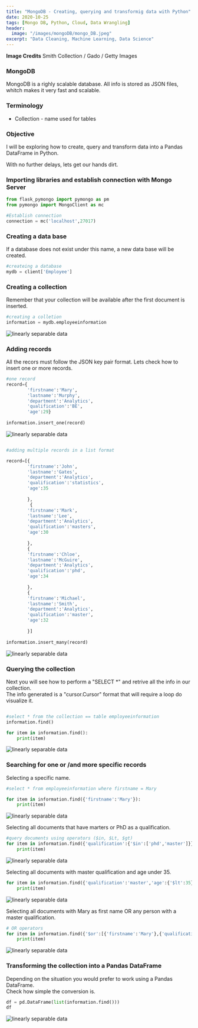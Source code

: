 ```yaml
---
title: "MongoDB - Creating, querying and transformig data with Python"
date: 2020-10-25
tags: [Mongo DB, Python, Cloud, Data Wrangling]
header:
  image: "/images/mongoDB/mongo_DB.jpeg"
excerpt: "Data Cleaning, Machine Learning, Data Science"
---
```

**Image Credits** Smith Collection / Gado / Getty Images


### MongoDB

MongoDB is a righly scalable database. All info is stored as JSON files, whitch makes it very fast and scalable.

### Terminology
* Collection - name used for tables

### Objective

I will be exploring how to create, query and transform data into a Pandas DataFrame in Python.

With no further delays, lets get our hands dirt.

### Importing libraries and establish connection with Mongo Server

```python
from flask_pymongo import pymongo as pm
from pymongo import MongoClient as mc

#Establish connection
connection = mc('localhost',27017)
```

### Creating a data base
If a database does not exist under this name, a new data base will be created.

```python
#createing a database
mydb = client['Employee']
```

### Creating a collection
Remember that your collection will be available after the first document is inserted.

```python
#creating a colletion 
information = mydb.employeeinformation
```


<img src="{{ site.url }}{{ site.baseurl }}/images/mongoDB/1.jpg" alt="linearly separable data">


### Adding records
All the recors must follow the JSON key pair format.
Lets check how to insert one or more records.

```python
#one record
record={
        'firstname':'Mary',
        'lastname':'Murphy',
        'department':'Analytics',
        'qualification':'BE',
        'age':29}
        
information.insert_one(record)
```

<img src="{{ site.url }}{{ site.baseurl }}/images/mongoDB/2.jpg" alt="linearly separable data">


```python

#adding multiple records in a list format

record=[{
        'firstname':'John',
        'lastname':'Gates',
        'department':'Analytics',
        'qualification':'statistics',
        'age':35
        
        },
         {
        'firstname':'Mark',
        'lastname':'Lee',
        'department':'Analytics',
        'qualification':'masters',
        'age':30
        
        },
        {
        'firstname':'Chloe',
        'lastname':'McGuire',
        'department':'Analytics',
        'qualification':'phd',
        'age':34
        
        },
        {
        'firstname':'Michael',
        'lastname':'Smith',
        'department':'Analytics',
        'qualification':'master',
        'age':32
        
        }]
        
information.insert_many(record)

```

<img src="{{ site.url }}{{ site.baseurl }}/images/mongoDB/3.jpg" alt="linearly separable data">

### Querying the collection

Next you will see how to perform a "SELECT *" and retrive all the info in our collection.\
The info generated is a "cursor.Cursor" format that will require a loop do visualize it.

```python

#select * from the collection == table employeeinformation
information.find()

for item in information.find():
    print(item)

```
<img src="{{ site.url }}{{ site.baseurl }}/images/mongoDB/4.jpg" alt="linearly separable data">

### Searching for one or /and more specific records

Selecting a specific name.

```python
#select * from employeeinformation where firstname = Mary

for item in information.find({'firstname':'Mary'}):
    print(item)
```
<img src="{{ site.url }}{{ site.baseurl }}/images/mongoDB/5.jpg" alt="linearly separable data">


Selecting all documents that have marters or PhD as a qualification.

```python
#query documents using operators ($in, $Lt, $gt)
for item in information.find({'qualification':{'$in':['phd','master']}}):
    print(item)
```
<img src="{{ site.url }}{{ site.baseurl }}/images/mongoDB/6.jpg" alt="linearly separable data">


Selecting all documents with master qualification and age under 35.

```python
for item in information.find({'qualification':'master','age':{'$lt':35}}):
    print(item)
```
<img src="{{ site.url }}{{ site.baseurl }}/images/mongoDB/7.jpg" alt="linearly separable data">

Selecting all documents with Mary as first name OR any person with a master qualification.

```python
# OR operators 
for item in information.find({'$or':[{'firstname':'Mary'},{'qualification':'master'}]}):
    print(item)
```

<img src="{{ site.url }}{{ site.baseurl }}/images/mongoDB/8.jpg" alt="linearly separable data">


### Transforming the collection into a Pandas DataFrame

Depending on the situation you would prefer to work using a Pandas DataFrame.\
Check how simple the conversion is.

```python
df = pd.DataFrame(list(information.find()))
df
```

<img src="{{ site.url }}{{ site.baseurl }}/images/mongoDB/9.jpg" alt="linearly separable data">

